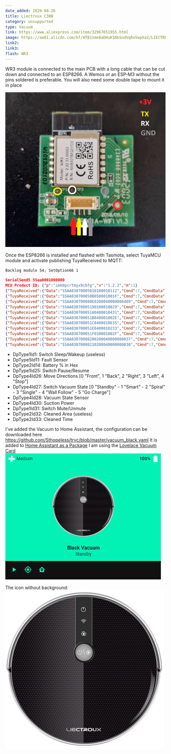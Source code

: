 ```yaml
---
date_added: 2020-08-26
title: Liectroux C30B
category: unsupported
type: Vacuum
link: https://www.aliexpress.com/item/32967651955.html
image: https://ae01.alicdn.com/kf/HTB1nme8aDHuK1RkSndVq6xVwpXa2/LIECTROUX-C30B-Robot-Vacuum-Cleaner-Map-navigation-3000Pa-Suction-Smart-Memory-Map-Display-on-Wifi-APP.jpg
link2: 
link3: 
flash: WR3
---
```


WR3 module is connected to the main PCB with a long cable that can be cut down and connected to an ESP8266.
A Wemos or an ESP-M3 without the pins soldered is preferable. You will also need some double tape to mount it in place

![WR3 Pinout](https://raw.githubusercontent.com/Sthopeless/trvc/master/IMG_20200823_153621%20(2).jpg)

Once the ESP8266 is installed and flashed with Tasmota, select TuyaMCU module and activate publishing TuyaReceived to MQTT:
```console
Backlog module 54; SetOption66 1
``` 

```json
SerialSend5 55aa0001000000
MCU Product ID: {"p":"imk0pcrtmyx9cbfg","v":"1.2.2","m":1}
{"TuyaReceived":{"Data":"55AA03070005010100010112","Cmnd":7,"CmndData":"0101000101","DpType1Id1":1,"1":{"DpId":1,"DpIdType":1,"DpIdData":"01"}}}
{"TuyaReceived":{"Data":"55AA030700050B050001001F","Cmnd":7,"CmndData":"0B05000100","DpType5Id11":"0x00","11":{"DpId":11,"DpIdType":5,"DpIdData":"00"}}}
{"TuyaReceived":{"Data":"55AA030700080E0200040000006489","Cmnd":7,"CmndData":"0E02000400000064","DpType2Id14":100,"14":{"DpId":14,"DpIdType":2,"DpIdData":"00000064"}}}
{"TuyaReceived":{"Data":"55AA03070005190100010029","Cmnd":7,"CmndData":"1901000100","DpType1Id25":0,"25":{"DpId":25,"DpIdType":1,"DpIdData":"00"}}}
{"TuyaReceived":{"Data":"55AA030700051A0400010431","Cmnd":7,"CmndData":"1A04000104","DpType4Id26":4,"26":{"DpId":26,"DpIdType":4,"DpIdData":"04"}}}
{"TuyaReceived":{"Data":"55AA030700051B040001002E","Cmnd":7,"CmndData":"1B04000100","DpType4Id27":0,"27":{"DpId":27,"DpIdType":4,"DpIdData":"00"}}}
{"TuyaReceived":{"Data":"55AA030700051C0400010635","Cmnd":7,"CmndData":"1C04000106","DpType4Id28":6,"28":{"DpId":28,"DpIdType":4,"DpIdData":"06"}}}
{"TuyaReceived":{"Data":"55AA030700051E0400010233","Cmnd":7,"CmndData":"1E04000102","DpType4Id30":2,"30":{"DpId":30,"DpIdType":4,"DpIdData":"02"}}}
{"TuyaReceived":{"Data":"55AA030700051F010001002F","Cmnd":7,"CmndData":"1F01000100","DpType1Id31":0,"31":{"DpId":31,"DpIdType":1,"DpIdData":"00"}}}
{"TuyaReceived":{"Data":"55AA03070008200200040000000037","Cmnd":7,"CmndData":"2002000400000000","DpType2Id32":0,"32":{"DpId":32,"DpIdType":2,"DpIdData":"00000000"}}}
{"TuyaReceived":{"Data":"55AA03070008210200040000000038","Cmnd":7,"CmndData":"2102000400000000","DpType2Id33":0,"33":{"DpId":33,"DpIdType":2,"DpIdData":"00000000"}}}
```

- DpType1Id1: Switch Sleep/Wakeup (useless)
- DpType5Id11: Fault Sensor
- DpType2Id14: Battery % in Hex
- DpType1Id25: Switch Pause/Resume
- DpType4Id26: Move Directions [0 "Front", 1 "Back", 2 "Right", 3 "Left", 4 "Stop"]
- DpType4Id27: Switch Vacuum State [0 "Standby" - 1 "Smart" - 2 "Spiral" - 3 "Single" - 4 "Wall Follow" - 5 "Go Charge"]
- DpType4Id28: Vacuum State Sensor
- DpType4Id30: Suction Power 
- DpType1Id31: Switch Mute/Unmute
- DpType2Id32: Cleaned Area (useless)
- DpType2Id33: Cleaned Time

I've added the Vacuum to Home Assistant, the configuration can be downloaded here https://github.com/Sthopeless/trvc/blob/master/vacuum_black.yaml
It is added to [Home Assistant as a Package](https://www.home-assistant.io/docs/configuration/packages/)
I am using the [Lovelace Vacuum Card](https://github.com/denysdovhan/vacuum-card)
![](https://github.com/Sthopeless/trvc/blob/master/Screenshot%20(42).png?raw=true)

The icon without background:
![](https://github.com/Sthopeless/trvc/blob/master/liectroux_c30b.png)

